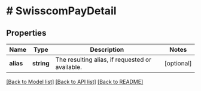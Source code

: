 # # SwisscomPayDetail

## Properties

Name | Type | Description | Notes
------------ | ------------- | ------------- | -------------
**alias** | **string** | The resulting alias, if requested or available. | [optional]

[[Back to Model list]](../../README.md#models) [[Back to API list]](../../README.md#endpoints) [[Back to README]](../../README.md)
